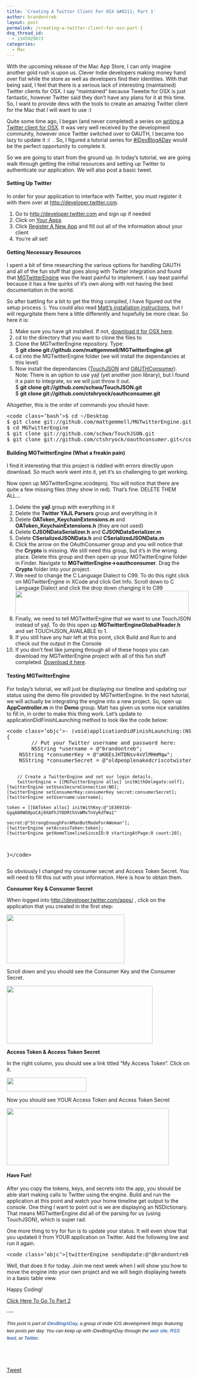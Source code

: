 ```yaml
---
title: 'Creating A Twitter Client For OSX &#8211; Part 1'
author: brandontreb
layout: post
permalink: /creating-a-twitter-client-for-osx-part-1
dsq_thread_id:
  - 1345929673
categories:
  - Mac
---
```

With the upcoming release of the Mac App Store, I can only imagine another gold rush is upon us. Clever Indie developers making money hand over fist while the store as well as developers find their identities. With that being said, I feel that there is a serious lack of interesting (maintained) Twitter clients for OSX. I say &#8220;maintained&#8221; because Tweetie for OSX is just fantastic, however Twitter said they don&#8217;t have any plans for it at this time. So, I want to provide devs with the tools to create an amazing Twitter client for the Mac that I will want to use <img src="http://brandontreb.com/wp-includes/images/smilies/simple-smile.png" alt=":)" class="wp-smiley" style="height: 1em; max-height: 1em;" />

Quite some time ago, I began (and never completed) a series on [writing a Twitter client for OSX][1]. It was very well received by the development community, however once Twitter switched over to OAUTH, I became too lazy to update it <img src="http://brandontreb.com/wp-includes/images/smilies/frownie.png" alt=":(" class="wp-smiley" style="height: 1em; max-height: 1em;" /> . So, I figured a tutorial series for [#iDevBlogADay][2] would be the perfect opportunity to complete it.

So we are going to start from the ground up. In today&#8217;s tutorial, we are going walk through getting the initial resources and setting up Twitter to authenticate our application. We will also post a basic tweet.

#### Setting Up Twitter

In order for your application to interface with Twitter, you must register it with them over at <http://developer.twitter.com>.

  1. Go to <http://developer.twitter.com> and sign up if needed
  2. Click on [Your Apps][3]
  3. Click [Register A New App][4] and fill out all of the information about your client
  4. You&#8217;re all set!

#### Getting Necessary Resources

I spent a bit of time researching the various options for handling OAUTH and all of the fun stuff that goes along with Twitter integration and found that [MGTwitterEngine][5] was the least painful to implement. I say least painful because it has a few quirks of it&#8217;s own along with not having the best documentation in the world.

So after battling for a bit to get the thing compiled, I have figured out the setup process :). You could also read [Matt&#8217;s installation instructions][6], but I will regurgitate them here a little differently and hopefully be more clear. So here it is:

  1. Make sure you have git installed. If not, [download it for OSX here][7].
  2. cd to the directory that you want to clone the files to
  3. Clone the MGTwitterEngine repository. Type:  
    $ **git clone git://github.com/mattgemmell/MGTwitterEngine.git**
  4. cd into the MGTwitterEngine folder (we will install the dependancies at this level)
  5. Now install the dependancies ([TouchJSON][8] and [OAUTHConsumer][9]). Note: There is an option to use yajl (yet another json library), but I found it a pain to integrate, so we will just throw it out.  
    $ **git clone git://github.com/schwa/TouchJSON.git**  
    $ **git clone git://github.com/ctshryock/oauthconsumer.git**

Altogether, this is the order of commands you should have:

<div>
  <pre>&lt;code class=’bash’>$ cd ~/Desktop
$ git clone git://github.com/mattgemmell/MGTwitterEngine.git
$ cd MGTwitterEngine
$ git clone git://github.com/schwa/TouchJSON.git
$ git clone git://github.com/ctshryock/oauthconsumer.git&lt;/code></pre>
</div>

#### Building MGTwitterEngine (What a freakin pain)

I find it interesting that this project is riddled with errors directly upon download. So much work went into it, yet it&#8217;s so challenging to get working.

Now open up MGTwitterEngine.xcodeproj. You will notice that there are quite a few missing files (they show in red). That&#8217;s fine. DELETE THEM ALL&#8230;

  1. Delete the **yajl** group with everything in it
  2. Delete the **Twitter YAJL Parsers** group and everything in it
  3. Delete **OAToken_KeychainExtensions.m** and **OAToken_KeychainExtensions.h** (they are not used)
  4. Delete **CJSONDataSerializer.h** and **CJSONDataSerializer.m**
  5. Delete **CSerializedJSONData.h** and **CSerializedJSONData.m**
  6. Click the arrow on the OAuthConsumer group and you will notice that the **Crypto** is missing. We still need this group, but it&#8217;s in the wrong place. Delete this group and then open up your MGTwitterEngine folder in Finder. Navigate to **MGTwitterEngine->oauthconsumer**. Drag the **Crypto** folder into your project.
  7. We need to change the C Language Dialect to C99. To do this right click on MGTwitterEngine in XCode and click Get Info. Scroll down to C Language Dialect and click the drop down changing it to C99  
    [<img class="alignnone size-full wp-image-1097" title="Screen shot 2010-12-02 at 9.22.12 PM" src="http://brandontreb.com/wp-content/uploads/2010/12/Screen-shot-2010-12-02-at-9.22.12-PM.png" alt="" width="474" height="64" />][10]
  8. Finally, we need to tell MGTwitterEngine that we want to use TouchJSON instead of yajl. To do this open up **MGTwitterEngineGlobalHeader.h** and set TOUCHJSON_AVAILABLE to 1.
  9. If you still have any hair left at this point, click Build and Run to and check out the output in the Console
 10. If you don&#8217;t feel like jumping through all of these hoops you can download my MGTwitterEngine project with all of this fun stuff completed. [Download it here][11].

#### Testing MGTwitterEngine

For today&#8217;s tutorial, we will just be displaying our timeline and updating our status using the demo file provided by MGTwitterEngine. In the next tutorial, we will actually be integrating the engine into a new project. So, open up **AppController.m** in the **Demo** group. Matt has given us some nice variables to fill in, in order to make this thing work. Let&#8217;s update to applicationDidFinishLaunching method to look like the code below:

<div>
  <pre>&lt;code class=’objc’>- (void)applicationDidFinishLaunching:(NSNotification *)aNotification
{
        // Put your Twitter username and password here:
        NSString *username = @"brandontreb";
    NSString *consumerKey = @"aKKEsJHTDNsv4xVlMHmMqw";
    NSString *consumerSecret = @"oldpeoplenakedcriscotwister";

        // Create a TwitterEngine and set our login details.
        twitterEngine = [[MGTwitterEngine alloc] initWithDelegate:self];
    [twitterEngine setUsesSecureConnection:NO];
    [twitterEngine setConsumerKey:consumerKey secret:consumerSecret];
    [twitterEngine setUsername:username];

    token = [[OAToken alloc] initWithKey:@"16369316-GgqA00WO0poCAj0XAFhJYDDRthVvWMxTnVyKdfWa1"
                                  secret:@"StrongEnoughForAManButMadeForAWoman"];
    [twitterEngine setAccessToken:token];
    [twitterEngine getHomeTimelineSinceID:0 startingAtPage:0 count:20];
}&lt;/code></pre>
</div>

So obviously I changed my consumer secret and Access Token Secret. You will need to fill this out with your information. Here is how to obtain them.

**Consumer Key & Consumer Secret**

When logged into http://developer.twitter.com/apps/ , click on the application that you created in the first step:

[<img class="alignnone size-full wp-image-1101" title="Screen shot 2010-12-02 at 9.51.55 PM" src="http://brandontreb.com/wp-content/uploads/2010/12/Screen-shot-2010-12-02-at-9.51.55-PM.png" alt="" width="322" height="133" />][12]

Scroll down and you should see the Consumer Key and the Consumer Secret.

[<img class="alignnone size-full wp-image-1102" title="Screen shot 2010-12-02 at 9.50.46 PM" src="http://brandontreb.com/wp-content/uploads/2010/12/Screen-shot-2010-12-02-at-9.50.46-PM.png" alt="" width="399" height="158" />][13]

**Access Token & Access Token Secret**

In the right column, you should see a link titled &#8220;My Access Token&#8221;. Click on it.

[<img class="alignnone size-full wp-image-1103" title="Screen shot 2010-12-02 at 9.52.05 PM" src="http://brandontreb.com/wp-content/uploads/2010/12/Screen-shot-2010-12-02-at-9.52.05-PM.png" alt="" width="218" height="38" />][14]

Now you should see YOUR Access Token and Access Token Secret

[<img class="alignnone size-full wp-image-1104" title="Screen shot 2010-12-02 at 9.52.15 PM" src="http://brandontreb.com/wp-content/uploads/2010/12/Screen-shot-2010-12-02-at-9.52.15-PM.png" alt="" width="444" height="156" />][15]

#### Have Fun!

After you copy the tokens, keys, and secrets into the app, you should be able start making calls to Twitter using the engine. Build and run the application at this point and watch your home timeline get output to the console. One thing I want to point out is we are displaying an NSDictionary. That means MGTwitterEngine did all of the parsing for us (using TouchJSON), which is super rad.

One more thing to try for fun is to update your status. It will even show that you updated it from YOUR application on Twitter. Add the following line and run it again.

<div>
  <pre>&lt;code class=’objc’>[twitterEngine sendUpdate:@"@brandontreb is a code gangster!  Check out his #iDevBlogADay post on making your own Twitter client here http://bit.ly/gGrZvI"];&lt;/code></pre>
</div>

Well, that does it for today. Join me next week when I will show you how to move the engine into your own project and we will begin displaying tweets in a basic table view.

Happy Coding!

[Click Here To Go To Part 2][16]

<p style="font-family: ‘Lucida Grande’;">
  &#8212;-
</p></p> 

<div style="font-family: ‘Lucida Grande’;">
  <span style="font-family: ‘Lucida Grande’;"><strong><span style="font-weight: normal;"><span style="font-family: arial, verdana, tahoma, sans-serif; font-size: 13px; line-height: 20px;"><em>﻿﻿This post is part of <a style="text-decoration: none; color: #004199; padding: 0px; margin: 0px;" href="http://idevblogaday.com/">iDevBlogADay</a>, a group of indie iOS development blogs featuring two posts per day. You can keep up with iDevBlogADay through the <a style="text-decoration: none; color: #004199; padding: 0px; margin: 0px;" href="http://idevblogaday.com/">web site</a>, <a style="text-decoration: none; color: #004199; padding: 0px; margin: 0px;" href="http://feeds.feedburner.com/idevblogaday">RSS feed</a>, or <a style="text-decoration: none; color: #004199; padding: 0px; margin: 0px;" href="http://twitter.com/#search?q=%23idevblogaday">Twitter</a>.</em></span></span></strong></span>
</div></p> 

<div style="font-family: ‘Lucida Grande’;">
  <span style="font-family: ‘Lucida Grande’;"><strong><span style="font-weight: normal;"><span style="font-family: arial, verdana, tahoma, sans-serif; font-size: 13px; line-height: 20px;"><em><br /> <br /> </em></span></span></strong></span>
</div></p> 

<div style="">
  <a href="http://twitter.com/share" class="twitter-share-button" data-count="horizontal" data-text="Creating A Twitter Client For OSX - Part 1" data-url="http://brandontreb.com/creating-a-twitter-client-for-osx-part-1"  data-via="brandontreb" data-related="brandontreb:">Tweet</a>
</div>

 [1]: http://brandontreb.com/objective-c-programming-tutorial-creating-a-twitter-client-part-1/
 [2]: http://idevblogaday
 [3]: http://developer.twitter.com/apps
 [4]: http://developer.twitter.com/apps/new
 [5]: https://github.com/mattgemmell/MGTwitterEngine/
 [6]: https://github.com/mattgemmell/MGTwitterEngine/wiki/Building-and-testing-MGTwitterEngine
 [7]: http://code.google.com/p/git-osx-installer/
 [8]: https://github.com/schwa/TouchJSON
 [9]: https://github.com/ctshryock/oauthconsumer
 [10]: http://brandontreb.com/wp-content/uploads/2010/12/Screen-shot-2010-12-02-at-9.22.12-PM.png
 [11]: http://brandontreb.com/wp-content/uploads/2010/12/MGTwitterEngine.zip
 [12]: http://brandontreb.com/wp-content/uploads/2010/12/Screen-shot-2010-12-02-at-9.51.55-PM.png
 [13]: http://brandontreb.com/wp-content/uploads/2010/12/Screen-shot-2010-12-02-at-9.50.46-PM.png
 [14]: http://brandontreb.com/wp-content/uploads/2010/12/Screen-shot-2010-12-02-at-9.52.05-PM.png
 [15]: http://brandontreb.com/wp-content/uploads/2010/12/Screen-shot-2010-12-02-at-9.52.15-PM.png
 [16]: http://brandontreb.com/creating-a-twitter-client-for-osx-part-2-displaying-tweets/
